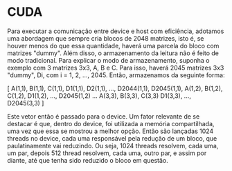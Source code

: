 # CUDA

Para executar a comunicação entre device e host com eficiência, adotamos uma
abordagem que sempre cria blocos de 2048 matrizes, isto é, se houver menos do
que essa quantidade, haverá uma parcela do bloco com matrizes "dummy".
Além disso, o armazenamento da leitura não é feito de modo tradicional. Para
explicar o modo de armazenamento, suponha o exemplo com 3 matrizes 3x3, A, B e C.
Para isso, haverá 2045 matrizes 3x3 "dummy", Di, com i = 1, 2, ..., 2045. Então,
armazenamos da seguinte forma:

[
    A(1,1), B(1,1), C(1,1), D1(1,1), D2(1,1), ..., D2044(1,1), D2045(1,1), 
    A(1,2), B(1,2), C(1,2), D1(1,2), ..., D2045(1,2) ...
    A(3,3), B(3,3), C(3,3) D1(3,3), ..., D2045(3,3)
]

Este vetor então é passado para o device. Um fator relevante de se destacar é 
que, dentro do device, foi utilizada a memória compartilhada, uma vez que essa
se mostrou a melhor opção. Então são lançadas 1024 threads no device,
cada uma responsável pela redução de um bloco, que paulatinamente vai reduzindo.
Ou seja, 1024 threads resolvem, cada uma, um par, depois 512 thread resolvem,
cada uma, outro par, e assim por diante, até que tenha sido reduzido o bloco
em questão. 
